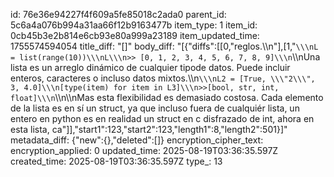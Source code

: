 id: 76e36e94227f4f609a5fe85018c2ada0
parent_id: 5c6a4a076b994a31aa66f12b9163477b
item_type: 1
item_id: 0cb45b3e2b814e6cb93e80a999a23189
item_updated_time: 1755574594054
title_diff: "[]"
body_diff: "[{\"diffs\":[[0,\"reglos.\\\n\"],[1,\"```\\\nL = list(range(10))\\\nL\\\n>> [0, 1, 2, 3, 4, 5, 6, 7, 8, 9]\\\n```\\\nUna lista es un arreglo dinámico de cualquier tipode datos. Puede incluir enteros, caracteres o incluso datos mixtos.\\\n```\\\nL2 = [True, \\\"2\\\", 3, 4.0]\\\n[type(item) for item in L3]\\\n>>[bool, str, int, float]\\\n```\\\n\\\nMas esta flexibilidad es demasiado costosa. Cada elemento de la lista es en sí un struct, ya que incluso fuera de cualquiér lista, un entero en python es en realidad un struct en c disfrazado de int, ahora en esta lista, ca\"]],\"start1\":123,\"start2\":123,\"length1\":8,\"length2\":501}]"
metadata_diff: {"new":{},"deleted":[]}
encryption_cipher_text: 
encryption_applied: 0
updated_time: 2025-08-19T03:36:35.597Z
created_time: 2025-08-19T03:36:35.597Z
type_: 13
